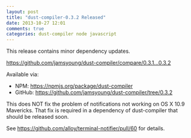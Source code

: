 ```yaml
---
layout: post
title: "dust-compiler-0.3.2 Released"
date: 2013-10-27 12:01
comments: true
categories: dust-compiler node javascript
---
```


This release contains minor dependency updates.

<https://github.com/jamsyoung/dust-compiler/compare/0.3.1...0.3.2>

Available via:

- NPM: <https://npmjs.org/package/dust-compiler>
- GitHub: <https://github.com/jamsyoung/dust-compiler/tree/0.3.2>

This does NOT fix the problem of notifications not working on OS X 10.9
Mavericks.  That fix is required in a dependency of dust-compiler that should
be released soon.

See <https://github.com/alloy/terminal-notifier/pull/60> for details.
